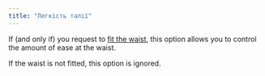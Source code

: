 ```yaml
---
title: "Легкість талії"
---
```


If (and only if) you request to [fit the waist](/docs/designs/teagan/options/curvetowaist), this option allows you to control the amount of ease at the waist.

If the waist is not fitted, this option is ignored.
